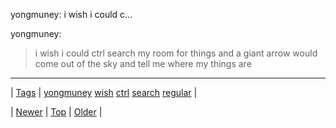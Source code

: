 <!--
title: yongmuney
date: 2020-06-28T15:27:00.346Z
tags: yongmuney, wish, ctrl, search, regular
-->


yongmuney: i wish i could c...

<p>yongmuney:</p>

<blockquote><p>i wish i could ctrl search my room for things and a giant arrow would come out of the sky and tell me where my things are</p></blockquote>

<!--BOTTOM-POST-NAVIGATION-->
---

| [Tags](tags.md) | [yongmuney](tag-yongmuney.md) [wish](tag-wish.md) [ctrl](tag-ctrl.md) [search](tag-search.md) [regular](tag-regular.md) |

| [Newer](91695526469.md) | [Top](index.md) | [Older](91725204379.md) |